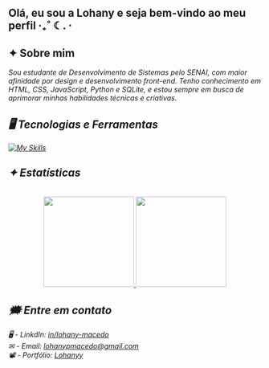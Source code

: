## Olá, eu sou a Lohany e seja bem-vindo ao meu perfil ‧₊˚ ☾. ⋅ 

## ✦︎ Sobre mim 
<i> Sou estudante de Desenvolvimento de Sistemas pelo SENAI, com maior afinidade por design e desenvolvimento front-end. Tenho conhecimento em HTML, CSS, JavaScript, Python e SQLite, e estou sempre em busca de aprimorar minhas habilidades técnicas e criativas. <i>


## 🖥 Tecnologias e Ferramentas 

[![My Skills](https://skillicons.dev/icons?i=js,html,css,python,sqlite,vscode)](https://skillicons.dev)

## ✦︎ Estatísticas 

<div align="center">
<a href="https://github.com/Lohanyy17"> <br>
<img height="180em" src="https://github-readme-stats.vercel.app/api?username=Lohanyy17&show_icons=true&theme=dark&include_all_commits=true&count_private=true"/>
<img height="180em" src="https://github-readme-stats.vercel.app/api/top-langs/?username=Lohanyy17&layout=compact&langs_count=10&theme=dark"/>
</a>
</div>

## 🗯 Entre em contato 

🖥 - LinkdIn: [in/lohany-macedo](https://www.linkedin.com/in/lohany-macedo-854489368/) <br>
✉ - Email: lohanypmacedo@gmail.com <br>
📽 - Portfólio: [Lohanyy](https://portfolio-99n7.onrender.com/)
  


 


